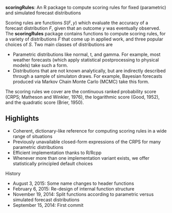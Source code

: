 **scoringRules**: An R package to compute scoring rules for fixed (parametric) and simulated forecast distributions

Scoring rules are functions $S(F, y)$ which evaluate the accuracy of a forecast distribution $F$, given that an outcome $y$ was eventually observed. The **scoringRules** package contains functions to compute scoring rules, for a variety of distributions $F$ that come up in applied work, and three popular choices of $S$. Two main classes of distributions are

  - Parametric distributions like normal, t, and gamma. For example, most weather forecasts (which apply statistical postprocessing to physical models) take such a form. 
  - Distributions that are not known analytically, but are indirectly described through a sample of simulaton draws. For example, Bayesian forecasts produced via Markov Chain Monte Carlo (MCMC) take this form. 

The scoring rules we cover are the continuous ranked probability score (CRPS; Matheson and Winkler, 1976), the logarithmic score (Good, 1952), and the quadratic score (Brier, 1950).

## Highlights
  - Coherent, dictionary-like reference for computing scoring rules in a wide range of situations
  - Previously unavailable closed-form expressions of the CRPS for many parametric distributions
  - Efficient implementation thanks to R/Rcpp 
  - Whenever more than one implementation variant exists, we offer statistically principled default choices

History
  - August 3, 2015: Some name changes to header functions
  - February 6, 2015: Re-design of internal function structure
  - November 19, 2014: Split functions according to parametric versus simulated forecast distributions
  - September 15, 2014: First commit 
